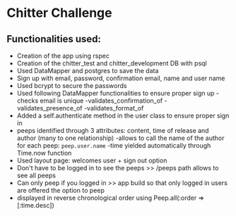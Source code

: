 Chitter Challenge
=================

Functionalities used:
------

* Creation of the app using rspec
* Creation of the chitter_test and chitter_development DB with psql
* Used DataMapper and postgres to save the data
* Sign up with email, password, confirmation email, name and user name
* Used bcrypt to secure the passwords
* Used following DataMapper functionalities to ensure proper sign up
  -checks email is unique
  -validates_confirmation_of
  -validates_presence_of
  -validates_format_of
* Added a self.authenticate method in the user class to ensure proper
sign in
* peeps identified through 3 attributes: content, time of release and author (many to one relationship)
  -allows to call the name of the author for each peep: `peep.user.name`
  -time yielded automatically through Time.now function
* Used layout page: welcomes user + sign out option
* Don't have to be logged in to see the peeps >> /peeps path allows to see all peeps
* Can only peep if you logged in >> app build so that only logged in users are offered the option to peep
* displayed in reverse chronological order using Peep.all(:order => [:time.desc])
